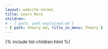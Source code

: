```yaml
---
layout: website-normal
title: Learn More
children:
# - { path: yaml-explained.md }
- { path: theory.md, title_in_menu: Theory }
---
```


<!--
TODO have a list of resources here?  or start w yaml explained?

TODO include { path: catalog/index.html }
-->

{% include list-children.html %}

